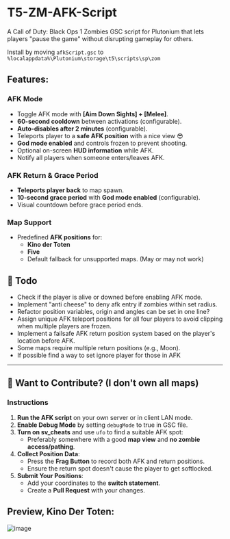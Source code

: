 ﻿# T5-ZM-AFK-Script

A Call of Duty: Black Ops 1 Zombies GSC script for Plutonium that lets players "pause the game" without disrupting gameplay for others.

Install by moving `afkScript.gsc` to `%localappdata%\Plutonium\storage\t5\scripts\sp\zom`

## Features:

### AFK Mode
- Toggle AFK mode with **[Aim Down Sights] + [Melee]**.  
- **60-second cooldown** between activations (configurable). 
- **Auto-disables after 2 minutes** (configurable).  
- Teleports player to a **safe AFK position** with a nice view 😎
- **God mode enabled** and controls frozen to prevent shooting.  
- Optional on-screen **HUD information** while AFK.
- Notify all players when someone enters/leaves AFK.

### AFK Return & Grace Period  
- **Teleports player back** to map spawn.  
- **10-second grace period** with **God mode enabled** (configurable).   
- Visual countdown before grace period ends.  

### Map Support  
- Predefined **AFK positions** for:
  - **Kino der Toten**  
  - **Five**  
  - Default fallback for unsupported maps. (May or may not work)
 
## 📌 Todo
 - Check if the player is alive or downed before enabling AFK mode.
 - Implement "anti cheese" to deny afk entry if zombies within set radius.
 - Refactor position variables, origin and angles can be set in one line?
 - Assign unique AFK teleport positions for all four players to avoid clipping when multiple players are frozen.
 - Implement a failsafe AFK return position system based on the player's location before AFK.  
  - Some maps require multiple return positions (e.g., Moon).
 - If possible find a way to set ignore player for those in AFK

---

## 🤝 Want to Contribute? (I don't own all maps)

### Instructions 
1. **Run the AFK script** on your own server or in client LAN mode.  
2. **Enable Debug Mode** by setting `debugMode` to true in GSC file.  
3. **Turn on sv_cheats** and use `ufo` to find a suitable AFK spot:  
   - Preferably somewhere with a good **map view** and **no zombie access/pathing**.  
4. **Collect Position Data**:  
   - Press the **Frag Button** to record both AFK and return positions.  
   - Ensure the return spot doesn't cause the player to get softlocked.  
5. **Submit Your Positions**:  
   - Add your coordinates to the **switch statement**.  
   - Create a **Pull Request** with your changes.  


## Preview, Kino Der Toten:

![image](https://github.com/user-attachments/assets/b38ac4d9-8176-4a72-8a34-bc9bd3d583e5)
